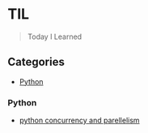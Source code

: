 # TIL
> Today I Learned


## Categories

- [Python](#Python)


### Python

- [python concurrency and parellelism](python/python-concurrency.md)
